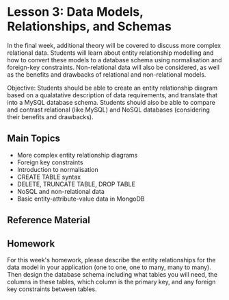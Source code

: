 # Lesson 3: Data Models, Relationships, and Schemas

In the final week, additional theory will be covered to discuss more complex relational data. Students will learn about entity relationship modelling and how to convert these models to a database schema using normalisation and foreign-key constraints. Non-relational data will also be considered, as well as the benefits and drawbacks of relational and non-relational models.

Objective: Students should be able to create an entity relationship diagram based on a qualatative description of data requirements, and translate that into a MySQL database schema. Students should also be able to compare and contrast relational (like MySQL) and NoSQL databases (considering their benefits and drawbacks).

## Main Topics

- More complex entity relationship diagrams
- Foreign key constraints
- Introduction to normalisation
- CREATE TABLE syntax
- DELETE, TRUNCATE TABLE, DROP TABLE
- NoSQL and non-relational data
- Basic entity-attribute-value data in MongoDB

## Reference Material

## Homework

For this week's homework, please describe the entity relationships for the data model in your application (one to one, one to many, many to many). Then design the database schema including what tables you will need, the columns in these tables, which column is the primary key, and any foreign key constraints between tables.
